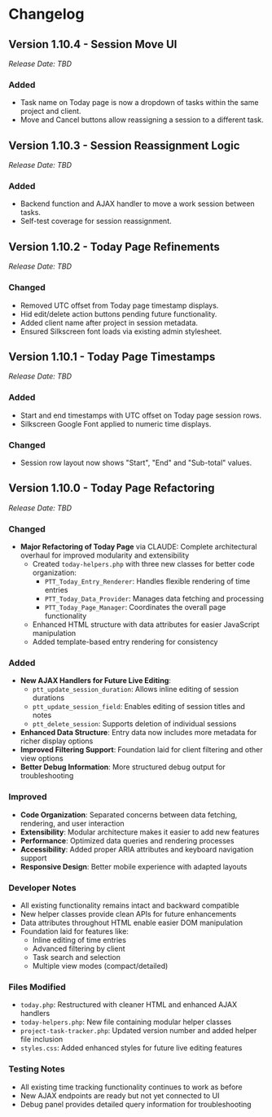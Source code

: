 # Changelog

## Version 1.10.4 - Session Move UI
*Release Date: TBD*

### Added
- Task name on Today page is now a dropdown of tasks within the same project and client.
- Move and Cancel buttons allow reassigning a session to a different task.

## Version 1.10.3 - Session Reassignment Logic
*Release Date: TBD*

### Added
- Backend function and AJAX handler to move a work session between tasks.
- Self-test coverage for session reassignment.

## Version 1.10.2 - Today Page Refinements
*Release Date: TBD*

### Changed
- Removed UTC offset from Today page timestamp displays.
- Hid edit/delete action buttons pending future functionality.
- Added client name after project in session metadata.
- Ensured Silkscreen font loads via existing admin stylesheet.

## Version 1.10.1 - Today Page Timestamps
*Release Date: TBD*

### Added
- Start and end timestamps with UTC offset on Today page session rows.
- Silkscreen Google Font applied to numeric time displays.

### Changed
- Session row layout now shows "Start", "End" and "Sub-total" values.

## Version 1.10.0 - Today Page Refactoring
*Release Date: TBD*

### Changed
- **Major Refactoring of Today Page** via CLAUDE: Complete architectural overhaul for improved modularity and extensibility
  - Created `today-helpers.php` with three new classes for better code organization:
    - `PTT_Today_Entry_Renderer`: Handles flexible rendering of time entries
    - `PTT_Today_Data_Provider`: Manages data fetching and processing
    - `PTT_Today_Page_Manager`: Coordinates the overall page functionality
  - Enhanced HTML structure with data attributes for easier JavaScript manipulation
  - Added template-based entry rendering for consistency

### Added
- **New AJAX Handlers for Future Live Editing**:
  - `ptt_update_session_duration`: Allows inline editing of session durations
  - `ptt_update_session_field`: Enables editing of session titles and notes
  - `ptt_delete_session`: Supports deletion of individual sessions
- **Enhanced Data Structure**: Entry data now includes more metadata for richer display options
- **Improved Filtering Support**: Foundation laid for client filtering and other view options
- **Better Debug Information**: More structured debug output for troubleshooting

### Improved
- **Code Organization**: Separated concerns between data fetching, rendering, and user interaction
- **Extensibility**: Modular architecture makes it easier to add new features
- **Performance**: Optimized data queries and rendering processes
- **Accessibility**: Added proper ARIA attributes and keyboard navigation support
- **Responsive Design**: Better mobile experience with adapted layouts

### Developer Notes
- All existing functionality remains intact and backward compatible
- New helper classes provide clean APIs for future enhancements
- Data attributes throughout HTML enable easier DOM manipulation
- Foundation laid for features like:
  - Inline editing of time entries
  - Advanced filtering by client
  - Task search and selection
  - Multiple view modes (compact/detailed)

### Files Modified
- `today.php`: Restructured with cleaner HTML and enhanced AJAX handlers
- `today-helpers.php`: New file containing modular helper classes
- `project-task-tracker.php`: Updated version number and added helper file inclusion
- `styles.css`: Added enhanced styles for future live editing features

### Testing Notes
- All existing time tracking functionality continues to work as before
- New AJAX endpoints are ready but not yet connected to UI
- Debug panel provides detailed query information for troubleshooting
